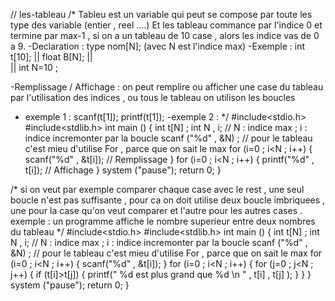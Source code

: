 // les-tableau
/* Tableu est un variable qui peut se compose par toute les type des variable (entier , reel ....) 
Et les tableau commance par l'indice 0 et termine par max-1 , si on a un tableau de 10 case , alors les indice vas de 0 a 9.
-Declaration : type nom[N];  (avec N est l'indice max)
-Exemple :  int t[10]; || float B[N]; 
                      ||                    
                      ||   int N=10 ;
                      
                      
-Remplissage / Affichage : on peut remplire ou afficher une case du tableau par l'utilisation des indices , ou tous le tableau on utilison les boucles 
- exemple 1 : scanf(t[1]);
              printf(t[1]);
-exemple 2 :
*/
#include<stdio.h>
#include<stdlib.h>
int main ()
{
  int t[N] ;
  int N , i; // N : indice max ; i : indice incremonter par la boucle
  scanf ("%d" , &N) ; 
  // pour le tableau c'est mieu d'utilise For , parce que on sait le max 
  for (i=0 ; i<N ; i++)
  {
    scanf("%d" , &t[i]); // Remplissage
  }
   for (i=0 ; i<N ; i++)
  {
    printf("%d" , t[i]); // Affichage
  }
  system ("pause");
  return 0;
}

/*
  si on veut par exemple comparer chaque case avec le rest , une seul boucle n'est pas suffisante , pour ca on doit utilise deux boucle imbriquees , une pour la case qu'on veut  comparer et l'autre pour les autres cases .
  exemple : un programme affiche le nombre superieur entre deux nombres du tableau 
*/
#include<stdio.h>
#include<stdlib.h>
int main ()
{
  int t[N] ;
  int N , i; // N : indice max ; i : indice incremonter par la boucle
  scanf ("%d" , &N) ; 
  // pour le tableau c'est mieu d'utilise For , parce que on sait le max 
  for (i=0 ; i<N ; i++)
  {
    scanf("%d" , &t[i]); 
  }
   for (i=0 ; i<N ; i++)
  {
    for (j=0 ; j<N ; j++)
    {
      if (t[i]>t[j])
      {
        printf(" %d est plus grand que %d \n " , t[i] , t[j] );
      }
    }
  }
  system ("pause");
  return 0;
}
